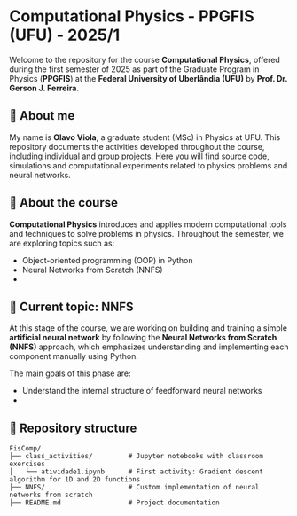 # Computational Physics - PPGFIS (UFU) - 2025/1

Welcome to the repository for the course **Computational Physics**, offered during the first semester of 2025 as part of the Graduate Program in Physics (**PPGFIS**) at the **Federal University of Uberlândia (UFU)** by **Prof. Dr. Gerson J. Ferreira**.

## 👤 About me

My name is **Olavo Viola**, a graduate student (MSc) in Physics at UFU. This repository documents the activities developed throughout the course, including individual and group projects. Here you will find source code, simulations and computational experiments related to physics problems and neural networks.

## 🧮 About the course

**Computational Physics** introduces and applies modern computational tools and techniques to solve problems in physics. Throughout the semester, we are exploring topics such as:

- Object-oriented programming (OOP) in Python
- Neural Networks from Scratch (NNFS)
- 

## 🧠 Current topic: NNFS

At this stage of the course, we are working on building and training a simple **artificial neural network** by following the **Neural Networks from Scratch (NNFS)** approach, which emphasizes understanding and implementing each component manually using Python.

The main goals of this phase are:

- Understand the internal structure of feedforward neural networks
- 


## 📁 Repository structure

```plaintext
FisComp/
├── class_activities/         # Jupyter notebooks with classroom exercises
│   └── atividade1.ipynb      # First activity: Gradient descent algorithm for 1D and 2D functions
├── NNFS/                     # Custom implementation of neural networks from scratch
├── README.md                 # Project documentation